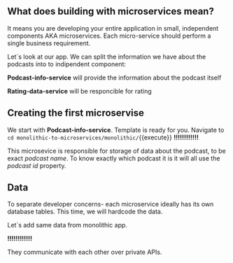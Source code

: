 ## What does building with microservices mean?

It means you are developing your entire application in small, independent components AKA microservices.  Each micro-service should perform a single business requirement. 

Let´s look at our app. We can split the information we have about the podcasts into to indipendent component:

**Podcast-info-service** will provide the information about the podcast itself

**Rating-data-service** will be responcible for rating


## Creating the first microservise
We start with **Podcast-info-service**. Template is ready for you. Navigate to `cd monolithic-to-microservices/monolithic/`{{execute}} **!!!!!!!!!!!!**

This microsevice is responsible for storage of data about the podcast, to be exact *podcast name*. To know exactly which podcast it is it will all use the *podcast id* property.




## Data

To separate developer concerns- each microservice ideally has its own database tables. This time, we will hardcode the data.

Let´s add same data from monolithic app.

**!!!!!!!!!!!!**


  
  They communicate with each other over private APIs. 